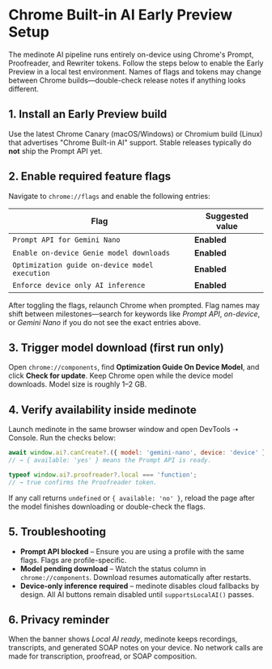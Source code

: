 # Chrome Built-in AI Early Preview Setup

The medinote AI pipeline runs entirely on-device using Chrome's Prompt, Proofreader, and Rewriter tokens. Follow the steps below to enable the Early Preview in a local test environment. Names of flags and tokens may change between Chrome builds—double-check release notes if anything looks different.

## 1. Install an Early Preview build

Use the latest Chrome Canary (macOS/Windows) or Chromium build (Linux) that advertises "Chrome Built-in AI" support. Stable releases typically do **not** ship the Prompt API yet.

## 2. Enable required feature flags

Navigate to `chrome://flags` and enable the following entries:

| Flag | Suggested value |
| --- | --- |
| `Prompt API for Gemini Nano` | **Enabled** |
| `Enable on-device Genie model downloads` | **Enabled** |
| `Optimization guide on-device model execution` | **Enabled** |
| `Enforce device only AI inference` | **Enabled** |

After toggling the flags, relaunch Chrome when prompted. Flag names may shift between milestones—search for keywords like *Prompt API*, *on-device*, or *Gemini Nano* if you do not see the exact entries above.

## 3. Trigger model download (first run only)

Open `chrome://components`, find **Optimization Guide On Device Model**, and click **Check for update**. Keep Chrome open while the device model downloads. Model size is roughly 1–2 GB.

## 4. Verify availability inside medinote

Launch medinote in the same browser window and open DevTools ➝ Console. Run the checks below:

```js
await window.ai?.canCreate?.({ model: 'gemini-nano', device: 'device' });
// → { available: 'yes' } means the Prompt API is ready.

typeof window.ai?.proofreader?.local === 'function';
// → true confirms the Proofreader token.
```

If any call returns `undefined` or `{ available: 'no' }`, reload the page after the model finishes downloading or double-check the flags.

## 5. Troubleshooting

- **Prompt API blocked** – Ensure you are using a profile with the same flags. Flags are profile-specific.
- **Model pending download** – Watch the status column in `chrome://components`. Download resumes automatically after restarts.
- **Device-only inference required** – medinote disables cloud fallbacks by design. All AI buttons remain disabled until `supportsLocalAI()` passes.

## 6. Privacy reminder

When the banner shows *Local AI ready*, medinote keeps recordings, transcripts, and generated SOAP notes on your device. No network calls are made for transcription, proofread, or SOAP composition.
